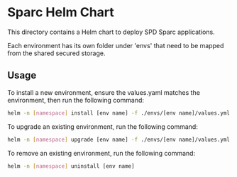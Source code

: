 # Sparc Helm Chart

This directory contains a Helm chart to deploy SPD Sparc applications.

Each environment has its own folder under 'envs' that need to be mapped from the shared secured storage.

## Usage

To install a new environment, ensure the values.yaml matches the environment, then run the following command:

```sh
helm -n [namespace] install [env name] -f ./envs/[env name]/values.yml
```

To upgrade an existing environment, run the following command:

```sh
helm -n [namespace] upgrade [env name] -f ./envs/[env name]/values.yml
```

To remove an existing environment, run the following command:

```sh
helm -n [namespace] uninstall [env name]
```

